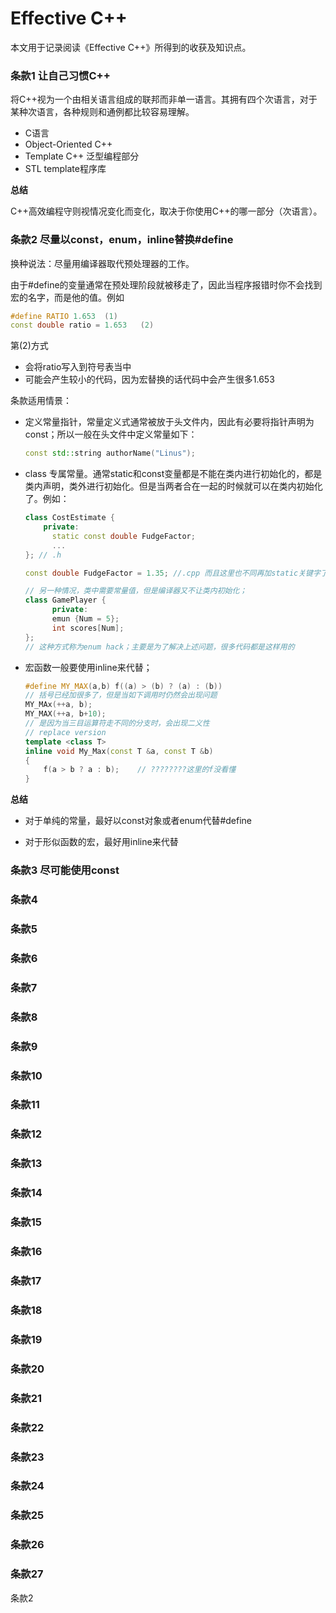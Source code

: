 # Effective C++

本文用于记录阅读《Effective C++》所得到的收获及知识点。

### 条款1 让自己习惯C++

将C++视为一个由相关语言组成的联邦而非单一语言。其拥有四个次语言，对于某种次语言，各种规则和通例都比较容易理解。

- C语言 
- Object-Oriented C++
- Template C++ 泛型编程部分
- STL template程序库

**总结**

C++高效编程守则视情况变化而变化，取决于你使用C++的哪一部分（次语言）。

### 条款2 尽量以const，enum，inline替换#define

换种说法：尽量用编译器取代预处理器的工作。

由于#define的变量通常在预处理阶段就被移走了，因此当程序报错时你不会找到宏的名字，而是他的值。例如

```cpp
#define RATIO 1.653  (1)
const double ratio = 1.653   (2)
```

第(2)方式

- 会将ratio写入到符号表当中
- 可能会产生较小的代码，因为宏替换的话代码中会产生很多1.653

条款适用情景：

- 定义常量指针，常量定义式通常被放于头文件内，因此有必要将指针声明为const；所以一般在头文件中定义常量如下：

  ```cpp
  const std::string authorName("Linus");
  ```

- class 专属常量。通常static和const变量都是不能在类内进行初始化的，都是类内声明，类外进行初始化。但是当两者合在一起的时候就可以在类内初始化了。例如：

  ```cpp
  class CostEstimate {
      private:
      	static const double FudgeFactor;
      	...
  }; // .h
  
  const double FudgeFactor = 1.35; //.cpp 而且这里也不同再加static关键字了
  ```

  ```cpp
  // 另一种情况，类中需要常量值，但是编译器又不让类内初始化；
  class GamePlayer {
    	private:
      	emun {Num = 5};
      	int scores[Num];
  };
  // 这种方式称为enum hack；主要是为了解决上述问题，很多代码都是这样用的
  ```

- 宏函数一般要使用inline来代替；

  ```cpp
  #define MY_MAX(a,b) f((a) > (b) ? (a) : (b))
  // 括号已经加很多了，但是当如下调用时仍然会出现问题
  MY_MAx(++a, b);
  MY_MAX(++a, b+10);
  // 是因为当三目运算符走不同的分支时，会出现二义性
  // replace version
  template <class T>
  inline void My_Max(const T &a, const T &b)
  {
      f(a > b ? a : b);    // ????????这里的f没看懂
  }
  ```

**总结**

- 对于单纯的常量，最好以const对象或者enum代替#define

- 对于形似函数的宏，最好用inline来代替







### 条款3 尽可能使用const



### 条款4



### 条款5



### 条款6



### 条款7



### 条款8



### 条款9



### 条款10



### 条款11



### 条款12



### 条款13



### 条款14



### 条款15



### 条款16



### 条款17



### 条款18



### 条款19



### 条款20



### 条款21



### 条款22



### 条款23



### 条款24



### 条款25



### 条款26



### 条款27



条款2
